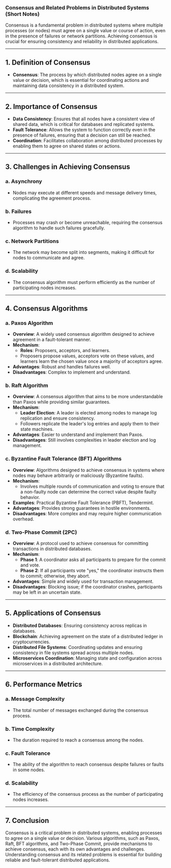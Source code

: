 ### Consensus and Related Problems in Distributed Systems (Short Notes)

Consensus is a fundamental problem in distributed systems where multiple processes (or nodes) must agree on a single value or course of action, even in the presence of failures or network partitions. Achieving consensus is crucial for ensuring consistency and reliability in distributed applications.

---

## 1. **Definition of Consensus**

- **Consensus**: The process by which distributed nodes agree on a single value or decision, which is essential for coordinating actions and maintaining data consistency in a distributed system.

---

## 2. **Importance of Consensus**

- **Data Consistency**: Ensures that all nodes have a consistent view of shared data, which is critical for databases and replicated systems.
- **Fault Tolerance**: Allows the system to function correctly even in the presence of failures, ensuring that a decision can still be reached.
- **Coordination**: Facilitates collaboration among distributed processes by enabling them to agree on shared states or actions.

---

## 3. **Challenges in Achieving Consensus**

### a. **Asynchrony**
- Nodes may execute at different speeds and message delivery times, complicating the agreement process.

### b. **Failures**
- Processes may crash or become unreachable, requiring the consensus algorithm to handle such failures gracefully.

### c. **Network Partitions**
- The network may become split into segments, making it difficult for nodes to communicate and agree.

### d. **Scalability**
- The consensus algorithm must perform efficiently as the number of participating nodes increases.

---

## 4. **Consensus Algorithms**

### a. **Paxos Algorithm**
- **Overview**: A widely used consensus algorithm designed to achieve agreement in a fault-tolerant manner.
- **Mechanism**:
  - **Roles**: Proposers, acceptors, and learners.
  - Proposers propose values, acceptors vote on these values, and learners learn the chosen value once a majority of acceptors agree.
- **Advantages**: Robust and handles failures well.
- **Disadvantages**: Complex to implement and understand.

### b. **Raft Algorithm**
- **Overview**: A consensus algorithm that aims to be more understandable than Paxos while providing similar guarantees.
- **Mechanism**:
  - **Leader Election**: A leader is elected among nodes to manage log replication and ensure consistency.
  - Followers replicate the leader's log entries and apply them to their state machines.
- **Advantages**: Easier to understand and implement than Paxos.
- **Disadvantages**: Still involves complexities in leader election and log management.

### c. **Byzantine Fault Tolerance (BFT) Algorithms**
- **Overview**: Algorithms designed to achieve consensus in systems where nodes may behave arbitrarily or maliciously (Byzantine faults).
- **Mechanism**:
  - Involves multiple rounds of communication and voting to ensure that a non-faulty node can determine the correct value despite faulty behavior.
- **Examples**: Practical Byzantine Fault Tolerance (PBFT), Tendermint.
- **Advantages**: Provides strong guarantees in hostile environments.
- **Disadvantages**: More complex and may require higher communication overhead.

### d. **Two-Phase Commit (2PC)**
- **Overview**: A protocol used to achieve consensus for committing transactions in distributed databases.
- **Mechanism**:
  - **Phase 1**: A coordinator asks all participants to prepare for the commit and vote.
  - **Phase 2**: If all participants vote "yes," the coordinator instructs them to commit; otherwise, they abort.
- **Advantages**: Simple and widely used for transaction management.
- **Disadvantages**: Blocking issue; if the coordinator crashes, participants may be left in an uncertain state.

---

## 5. **Applications of Consensus**

- **Distributed Databases**: Ensuring consistency across replicas in databases.
- **Blockchain**: Achieving agreement on the state of a distributed ledger in cryptocurrencies.
- **Distributed File Systems**: Coordinating updates and ensuring consistency in file systems spread across multiple nodes.
- **Microservices Coordination**: Managing state and configuration across microservices in a distributed architecture.

---

## 6. **Performance Metrics**

### a. **Message Complexity**
- The total number of messages exchanged during the consensus process.

### b. **Time Complexity**
- The duration required to reach a consensus among the nodes.

### c. **Fault Tolerance**
- The ability of the algorithm to reach consensus despite failures or faults in some nodes.

### d. **Scalability**
- The efficiency of the consensus process as the number of participating nodes increases.

---

## 7. **Conclusion**

Consensus is a critical problem in distributed systems, enabling processes to agree on a single value or decision. Various algorithms, such as Paxos, Raft, BFT algorithms, and Two-Phase Commit, provide mechanisms to achieve consensus, each with its own advantages and challenges. Understanding consensus and its related problems is essential for building reliable and fault-tolerant distributed applications.
